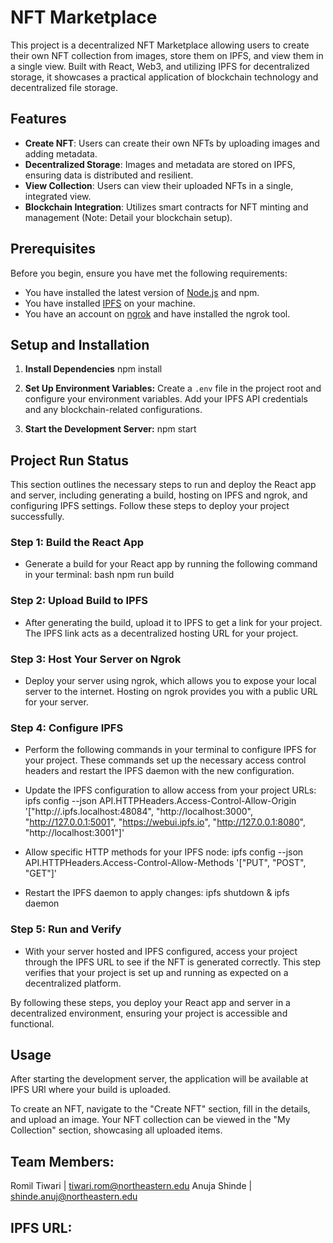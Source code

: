 # NFT Marketplace

This project is a decentralized NFT Marketplace allowing users to create their own NFT collection from images, store them on IPFS, and view them in a single view. Built with React, Web3, and utilizing IPFS for decentralized storage, it showcases a practical application of blockchain technology and decentralized file storage.

## Features

- **Create NFT**: Users can create their own NFTs by uploading images and adding metadata.
- **Decentralized Storage**: Images and metadata are stored on IPFS, ensuring data is distributed and resilient.
- **View Collection**: Users can view their uploaded NFTs in a single, integrated view.
- **Blockchain Integration**: Utilizes smart contracts for NFT minting and management (Note: Detail your blockchain setup).

## Prerequisites

Before you begin, ensure you have met the following requirements:
- You have installed the latest version of [Node.js](https://nodejs.org/) and npm.
- You have installed [IPFS](https://ipfs.io/) on your machine.
- You have an account on [ngrok](https://ngrok.com/) and have installed the ngrok tool.


## Setup and Installation

1. **Install Dependencies**
npm install

2. **Set Up Environment Variables:**
Create a `.env` file in the project root and configure your environment variables.
Add your IPFS API credentials and any blockchain-related configurations.

3. **Start the Development Server:**
npm start

## Project Run Status
This section outlines the necessary steps to run and deploy the React app and server, including generating a build, hosting on IPFS and ngrok, and configuring IPFS settings. Follow these steps to deploy your project successfully.

### Step 1: Build the React App

-  Generate a build for your React app by running the following command in your terminal: 
   bash npm run build

### Step 2: Upload Build to IPFS
- After generating the build, upload it to IPFS to get a link for your project. The IPFS link acts as a decentralized hosting URL for your project.

### Step 3: Host Your Server on Ngrok
- Deploy your server using ngrok, which allows you to expose your local server to the internet. Hosting on ngrok provides you with a public URL for your server.

### Step 4: Configure IPFS
- Perform the following commands in your terminal to configure IPFS for your project. These commands set up the necessary access control headers and restart the IPFS daemon with the new configuration.

- Update the IPFS configuration to allow access from your project URLs: ipfs config --json API.HTTPHeaders.Access-Control-Allow-Origin '["http://<your-ipfs-host-link>.ipfs.localhost:48084", "http://localhost:3000", "http://127.0.0.1:5001", "https://webui.ipfs.io", "http://127.0.0.1:8080", "http://localhost:3001"]'
- Allow specific HTTP methods for your IPFS node: ipfs config --json API.HTTPHeaders.Access-Control-Allow-Methods '["PUT", "POST", "GET"]'
- Restart the IPFS daemon to apply changes: ipfs shutdown & ipfs daemon
  
### Step 5: Run and Verify
- With your server hosted and IPFS configured, access your project through the IPFS URL to see if the NFT is generated correctly. This step verifies that your project is set up and running as expected on a decentralized platform.

By following these steps, you deploy your React app and server in a decentralized environment, ensuring your project is accessible and functional.

## Usage
After starting the development server, the application will be available at IPFS URl where your build is uploaded.

To create an NFT, navigate to the "Create NFT" section, fill in the details, and upload an image.
Your NFT collection can be viewed in the "My Collection" section, showcasing all uploaded items.

## Team Members:
Romil Tiwari | tiwari.rom@northeastern.edu
Anuja Shinde | shinde.anuj@northeastern.edu

## IPFS URL: